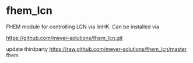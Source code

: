 fhem_lcn
========

FHEM module for controlling LCN via linHK. Can be installed via

https://github.com/meyer-solutions/fhem_lcn.git

update thirdparty https://raw.github.com/meyer-solutions/fhem_lcn/master fhem

